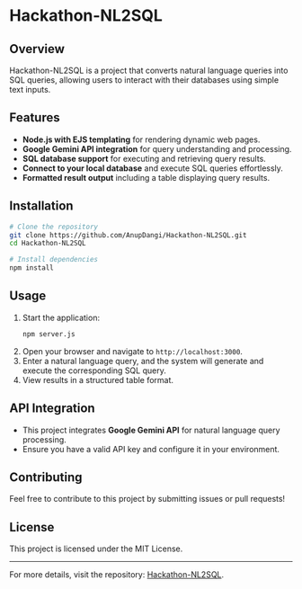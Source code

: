 # Hackathon-NL2SQL

## Overview
Hackathon-NL2SQL is a project that converts natural language queries into SQL queries, allowing users to interact with their databases using simple text inputs.

## Features
- **Node.js with EJS templating** for rendering dynamic web pages.
- **Google Gemini API integration** for query understanding and processing.
- **SQL database support** for executing and retrieving query results.
- **Connect to your local database** and execute SQL queries effortlessly.
- **Formatted result output** including a table displaying query results.

## Installation
```sh
# Clone the repository
git clone https://github.com/AnupDangi/Hackathon-NL2SQL.git
cd Hackathon-NL2SQL

# Install dependencies
npm install
```

## Usage
1. Start the application:
   ```sh
   npm server.js
   ```
2. Open your browser and navigate to `http://localhost:3000`.
3. Enter a natural language query, and the system will generate and execute the corresponding SQL query.
4. View results in a structured table format.

## API Integration
- This project integrates **Google Gemini API** for natural language query processing.
- Ensure you have a valid API key and configure it in your environment.

## Contributing
Feel free to contribute to this project by submitting issues or pull requests!

## License
This project is licensed under the MIT License.

---
For more details, visit the repository: [Hackathon-NL2SQL](https://github.com/AnupDangi/Hackathon-NL2SQL).

